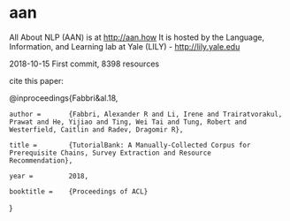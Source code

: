 # aan

All About NLP (AAN) is at http://aan.how
It is hosted by the Language, Information, and Learning lab at Yale (LILY) - http://lily.yale.edu

2018-10-15 First commit, 8398 resources

cite this paper:

@inproceedings{Fabbri&al.18,

    author =       {Fabbri, Alexander R and Li, Irene and Trairatvorakul, Prawat and He, Yijiao and Ting, Wei Tai and Tung, Robert and Westerfield, Caitlin and Radev, Dragomir R},  
    
    title =        {TutorialBank: A Manually-Collected Corpus for Prerequisite Chains, Survey Extraction and Resource           Recommendation}, 
    
    year =         2018, 
    
    booktitle =    {Proceedings of ACL}  
    
}  
 
